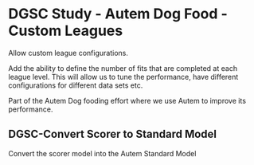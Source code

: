 # DGSC Study - Autem Dog Food - Custom Leagues

Allow custom league configurations.

Add the ability to define the number of fits that are completed at each league level. This will
allow us to tune the performance, have different configurations for different data sets etc.

Part of the Autem Dog fooding effort where we use Autem to improve its performance.

## DGSC-Convert Scorer to Standard Model

Convert the scorer model into the Autem Standard Model





